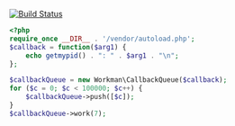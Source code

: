 [![Build Status](https://travis-ci.org/jimbojsb/workman.png?branch=master)](https://travis-ci.org/jimbojsb/workman)

```php
<?php
require_once __DIR__ . '/vendor/autoload.php';
$callback = function($arg1) {
    echo getmypid() . ": " . $arg1 . "\n";
};

$callbackQueue = new Workman\CallbackQueue($callback);
for ($c = 0; $c < 100000; $c++) {
    $callbackQueue->push([$c]);
}
$callbackQueue->work(7);

```
